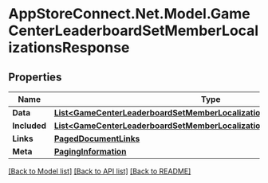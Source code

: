 # AppStoreConnect.Net.Model.GameCenterLeaderboardSetMemberLocalizationsResponse

## Properties

Name | Type | Description | Notes
------------ | ------------- | ------------- | -------------
**Data** | [**List&lt;GameCenterLeaderboardSetMemberLocalization&gt;**](GameCenterLeaderboardSetMemberLocalization.md) |  | 
**Included** | [**List&lt;GameCenterLeaderboardSetMemberLocalizationsResponseIncludedInner&gt;**](GameCenterLeaderboardSetMemberLocalizationsResponseIncludedInner.md) |  | [optional] 
**Links** | [**PagedDocumentLinks**](PagedDocumentLinks.md) |  | 
**Meta** | [**PagingInformation**](PagingInformation.md) |  | [optional] 

[[Back to Model list]](../README.md#documentation-for-models) [[Back to API list]](../README.md#documentation-for-api-endpoints) [[Back to README]](../README.md)

